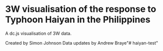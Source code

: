 3W visualisation of the response to Typhoon Haiyan in the Philippines
==============

A dc.js visualisation of 3W data.

Created by Simon Johnson
Data updates by Andrew Braye"# haiyan-test" 
